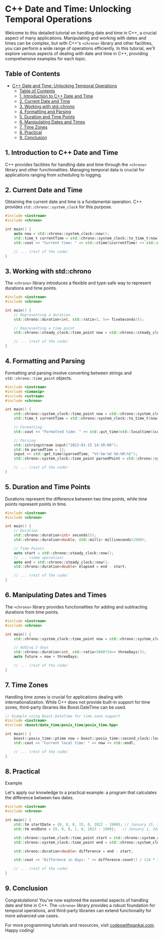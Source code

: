 #  C++ Date and Time: Unlocking Temporal Operations

Welcome to this detailed tutorial on handling date and time in C++, a crucial aspect of many applications. Manipulating and working with dates and times can be complex, but with C++'s `<chrono>` library and other facilities, you can perform a wide range of operations efficiently. In this tutorial, we'll explore various aspects of dealing with date and time in C++, providing comprehensive examples for each topic.

## Table of Contents
- [C++ Date and Time: Unlocking Temporal Operations](#c-date-and-time-unlocking-temporal-operations)
  - [Table of Contents](#table-of-contents)
  - [1. Introduction to C++ Date and Time ](#1-introduction-to-c-date-and-time-)
  - [2. Current Date and Time ](#2-current-date-and-time-)
  - [3. Working with std::chrono ](#3-working-with-stdchrono-)
  - [4. Formatting and Parsing ](#4-formatting-and-parsing-)
  - [5. Duration and Time Points ](#5-duration-and-time-points-)
  - [6. Manipulating Dates and Times ](#6-manipulating-dates-and-times-)
  - [7. Time Zones ](#7-time-zones-)
  - [8. Practical](#8-practical)
  - [9. Conclusion ](#9-conclusion-)

## 1. Introduction to C++ Date and Time <a name="introduction"></a>

C++ provides facilities for handling date and time through the `<chrono>` library and other functionalities. Managing temporal data is crucial for applications ranging from scheduling to logging.

## 2. Current Date and Time <a name="current-date-and-time"></a>

Obtaining the current date and time is a fundamental operation. C++ provides `std::chrono::system_clock` for this purpose.

```cpp
#include <iostream>
#include <chrono>

int main() {
    auto now = std::chrono::system_clock::now();
    std::time_t currentTime = std::chrono::system_clock::to_time_t(now);
    std::cout << "Current time: " << std::ctime(&currentTime) << std::endl;

    // ... (rest of the code)
}
```

## 3. Working with std::chrono <a name="working-with-std-chrono"></a>

The `<chrono>` library introduces a flexible and type-safe way to represent durations and time points.

```cpp
#include <iostream>
#include <chrono>

int main() {
    // Representing a duration
    std::chrono::duration<int, std::ratio<1, 5>> fiveSeconds(5);

    // Representing a time point
    std::chrono::steady_clock::time_point now = std::chrono::steady_clock::now();

    // ... (rest of the code)
}
```

## 4. Formatting and Parsing <a name="formatting-and-parsing"></a>

Formatting and parsing involve converting between strings and `std::chrono::time_point` objects.

```cpp
#include <iostream>
#include <iomanip>
#include <sstream>
#include <chrono>

int main() {
    std::chrono::system_clock::time_point now = std::chrono::system_clock::now();
    std::time_t currentTime = std::chrono::system_clock::to_time_t(now);

    // Formatting
    std::cout << "Formatted time: " << std::put_time(std::localtime(&currentTime), "%Y-%m-%d %H:%M:%S") << std::endl;

    // Parsing
    std::istringstream input("2023-01-15 14:30:00");
    std::tm parsedTime = {};
    input >> std::get_time(&parsedTime, "%Y-%m-%d %H:%M:%S");
    std::chrono::system_clock::time_point parsedPoint = std::chrono::system_clock::from_time_t(std::mktime(&parsedTime));

    // ... (rest of the code)
}
```

## 5. Duration and Time Points <a name="duration-and-time-points"></a>

Durations represent the difference between two time points, while time points represent points in time.

```cpp
#include <iostream>
#include <chrono>

int main() {
    // Duration
    std::chrono::duration<int> seconds(5);
    std::chrono::duration<double, std::milli> milliseconds(2500);

    // Time Points
    auto start = std::chrono::steady_clock::now();
    // ... (some operation)
    auto end = std::chrono::steady_clock::now();
    std::chrono::duration<double> elapsed = end - start;

    // ... (rest of the code)
}
```

## 6. Manipulating Dates and Times <a name="manipulating-dates-and-times"></a>

The `<chrono>` library provides functionalities for adding and subtracting durations from time points.

```cpp
#include <iostream>
#include <chrono>

int main() {
    std::chrono::system_clock::time_point now = std::chrono::system_clock::now();

    // Adding 3 days
    std::chrono::duration<int, std::ratio<3600*24>> threeDays(3);
    auto future = now + threeDays;

    // ... (rest of the code)
}
```

## 7. Time Zones <a name="time-zones"></a>

Handling time zones is crucial for applications dealing with internationalization. While C++ does not provide built-in support for time zones, third-party libraries like Boost.DateTime can be used.

```cpp
// Example using Boost.DateTime for time zone support
#include <iostream>
#include <boost/date_time/posix_time/posix_time.hpp>

int main() {
    boost::posix_time::ptime now = boost::posix_time::second_clock::local_time();
    std::cout << "Current local time: " << now << std::endl;

    // ... (rest of the code)
}
```

## 8. Practical

 Example <a name="practical-example"></a>

Let's apply our knowledge to a practical example: a program that calculates the difference between two dates.

```cpp
#include <iostream>
#include <chrono>

int main() {
    std::tm startDate = {0, 0, 0, 15, 0, 2022 - 1900}; // January 15, 2022
    std::tm endDate = {0, 0, 0, 1, 0, 2023 - 1900};   // January 1, 2023

    std::chrono::system_clock::time_point start = std::chrono::system_clock::from_time_t(std::mktime(&startDate));
    std::chrono::system_clock::time_point end = std::chrono::system_clock::from_time_t(std::mktime(&endDate));

    std::chrono::duration<double> difference = end - start;

    std::cout << "Difference in days: " << difference.count() / (24 * 3600) << std::endl;

    // ... (rest of the code)
}
```

## 9. Conclusion <a name="conclusion"></a>

Congratulations! You've now explored the essential aspects of handling date and time in C++. The `<chrono>` library provides a robust foundation for temporal operations, and third-party libraries can extend functionality for more advanced use cases.

For more programming tutorials and resources, visit [codeswithpankaj.com](https://codeswithpankaj.com). Happy coding!